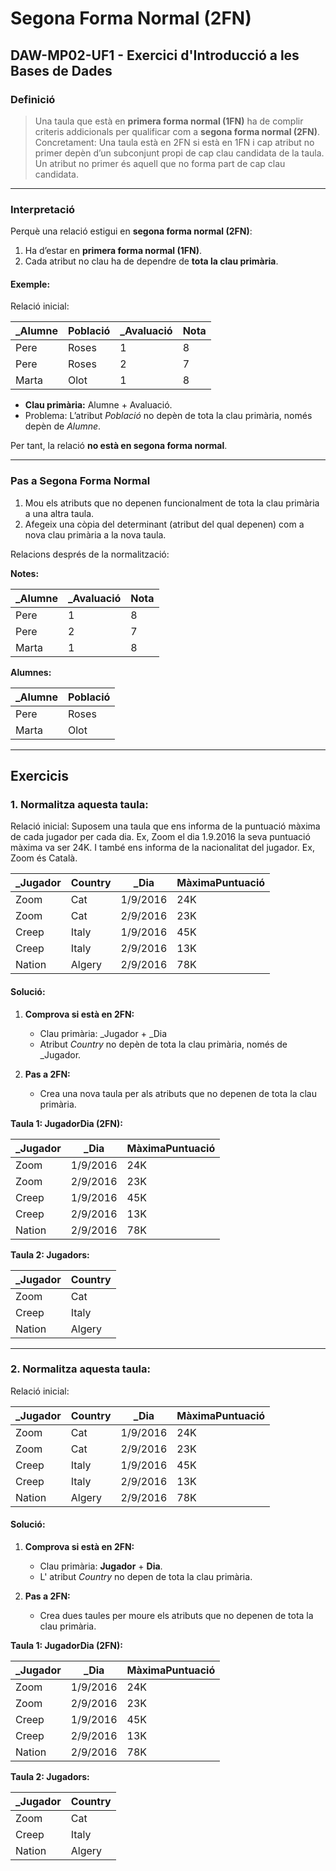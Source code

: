 # Segona Forma Normal (2FN)  
## DAW-MP02-UF1 - Exercici d'Introducció a les Bases de Dades  

### **Definició**

> Una taula que està en **primera forma normal (1FN)** ha de complir criteris addicionals per qualificar com a **segona forma normal (2FN)**. Concretament:
> Una taula està en 2FN si està en 1FN i cap atribut no primer depèn d’un subconjunt propi de cap clau candidata de la taula.  
> Un atribut no primer és aquell que no forma part de cap clau candidata.

---

### **Interpretació**

Perquè una relació estigui en **segona forma normal (2FN)**:  
1. Ha d’estar en **primera forma normal (1FN)**.  
2. Cada atribut no clau ha de dependre de **tota la clau primària**.  

#### Exemple:

Relació inicial:  

| _Alumne | Població  | _Avaluació | Nota |
|------------|-----------|---------------|------|
| Pere       | Roses     | 1             | 8    |
| Pere       | Roses     | 2             | 7    |
| Marta      | Olot      | 1             | 8    |

- **Clau primària:** Alumne + Avaluació.  
- Problema: L’atribut *Població* no depèn de tota la clau primària, només depèn de *Alumne*.  

Per tant, la relació **no està en segona forma normal**.

---

### **Pas a Segona Forma Normal**

1. Mou els atributs que no depenen funcionalment de tota la clau primària a una altra taula.  
2. Afegeix una còpia del determinant (atribut del qual depenen) com a nova clau primària a la nova taula.

Relacions després de la normalització:  

**Notes:**  

| _Alumne | _Avaluació | Nota |
|---------|------------|------|
| Pere    | 1          | 8    |
| Pere    | 2          | 7    |
| Marta   | 1          | 8    |

**Alumnes:**  

| _Alumne | Població  |
|---------|-----------|
| Pere    | Roses     |
| Marta   | Olot      |

---

## **Exercicis**

### **1. Normalitza aquesta taula:**

Relació inicial:  Suposem una taula que ens informa de la puntuació màxima de cada jugador per cada dia. Ex, Zoom el dia 1.9.2016 la seva puntuació màxima va ser 24K. I també ens informa de la nacionalitat del jugador. Ex, Zoom és Català.

| _Jugador | Country   | _Dia     | MàximaPuntuació |
|-------------|-----------|-------------|-----------------|
| Zoom        | Cat       | 1/9/2016    | 24K            |
| Zoom        | Cat       | 2/9/2016    | 23K            |
| Creep       | Italy     | 1/9/2016    | 45K            |
| Creep       | Italy     | 2/9/2016    | 13K            |
| Nation      | Algery    | 2/9/2016    | 78K            |


#### Solució:

1. **Comprova si està en 2FN:**  
   - Clau primària: _Jugador + _Dia  
   - Atribut *Country* no depèn de tota la clau primària, només de _Jugador.  

2. **Pas a 2FN:**  
   - Crea una nova taula per als atributs que no depenen de tota la clau primària.

**Taula 1: JugadorDia (2FN):**  

| _Jugador | _Dia       | MàximaPuntuació |
|----------|------------|-----------------|
| Zoom     | 1/9/2016   | 24K            |
| Zoom     | 2/9/2016   | 23K            |
| Creep    | 1/9/2016   | 45K            |
| Creep    | 2/9/2016   | 13K            |
| Nation   | 2/9/2016   | 78K            |

**Taula 2: Jugadors:**  

| _Jugador | Country   |
|----------|-----------|
| Zoom     | Cat       |
| Creep    | Italy     |
| Nation   | Algery    |

---

### **2. Normalitza aquesta taula:**

Relació inicial:  

| _Jugador | Country   | _Dia     | MàximaPuntuació |
|-------------|-----------|-------------|-----------------|
| Zoom        | Cat       | 1/9/2016    | 24K            |
| Zoom        | Cat       | 2/9/2016    | 23K            |
| Creep       | Italy     | 1/9/2016    | 45K            |
| Creep       | Italy     | 2/9/2016    | 13K            |
| Nation      | Algery    | 2/9/2016    | 78K            |


#### Solució:

1. **Comprova si està en 2FN:**  
   - Clau primària: **Jugador** + **Dia**.  
   - L' atribut *Country* no depen de tota la clau primària.  

2. **Pas a 2FN:**  
   - Crea dues taules per moure els atributs que no depenen de tota la clau primària.

**Taula 1: JugadorDia (2FN):**  

| _Jugador | _Dia       | MàximaPuntuació |
|----------|------------|-----------------|
| Zoom     | 1/9/2016   | 24K            |
| Zoom     | 2/9/2016   | 23K            |
| Creep    | 1/9/2016   | 45K            |
| Creep    | 2/9/2016   | 13K            |
| Nation   | 2/9/2016   | 78K            |

**Taula 2: Jugadors:**  

| _Jugador | Country   |
|----------|-----------|
| Zoom     | Cat       |
| Creep    | Italy     |
| Nation   | Algery    |
